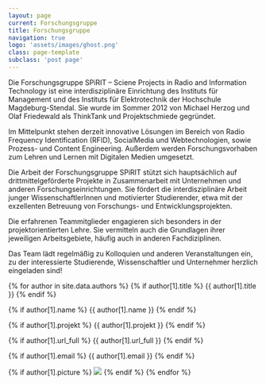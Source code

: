 ```yaml
---
layout: page
current: Forschungsgruppe
title: Forschungsgruppe
navigation: true
logo: 'assets/images/ghost.png'
class: page-template
subclass: 'post page'
---
```




Die Forschungsgruppe SPiRIT – Sciene Projects in Radio and Information Technology ist eine interdisziplinäre Einrichtung des Instituts für Management und des Instituts für Elektrotechnik der Hochschule Magdeburg-Stendal. Sie wurde im Sommer 2012 von Michael Herzog und Olaf Friedewald als ThinkTank und Projektschmiede gegründet.

Im Mittelpunkt stehen derzeit innovative Lösungen im Bereich von Radio Frequency Identification (RFID), SocialMedia und Webtechnologien, sowie Prozess- und Content Engineering. Außerdem werden Forschungsvorhaben zum Lehren und Lernen mit Digitalen Medien umgesetzt.

Die Arbeit der Forschungsgruppe SPiRIT stützt sich hauptsächlich auf drittmittelgeförderte Projekte in Zusammenarbeit mit Unternehmen und anderen Forschungseinrichtungen. Sie fördert die interdisziplinäre Arbeit junger WissenschaftlerInnen und motivierter Studierender, etwa mit der exzellenten Betreuung von Forschungs- und Entwicklungsprojekten.

Die erfahrenen Teammitglieder engagieren sich besonders in der projektorientierten Lehre. Sie vermitteln auch die Grundlagen ihrer jeweiligen Arbeitsgebiete, häufig auch in anderen Fachdiziplinen.

Das Team lädt regelmäßig zu Kolloquien und anderen Veranstaltungen ein, zu der interessierte Studierende, Wissenschaftler und Unternehmer herzlich eingeladen sind!

{% for author in site.data.authors %}
 {% if author[1].title %}
  {{ author[1].title }}
 {% endif %}
  
 {% if author[1].name %}
  {{ author[1].name }}
 {% endif %}
  
 {% if author[1].projekt %}
  {{ author[1].projekt }}
 {% endif %}

 {% if author[1].url_full %}
  {{ author[1].url_full }}
 {% endif %}

 {% if author[1].email %}
  {{ author[1].email }}
 {% endif %}

 {% if author[1].picture %}
  <img src="/{{ author[1].picture }}">
 {% endif %}
{% endfor %}

